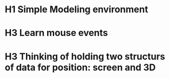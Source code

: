 # H1 **Simple Modeling environment**

# H3 Learn mouse events

# H3 Thinking of holding two structurs of data for position: **screen** and **3D**

